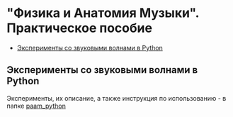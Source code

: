 # "Физика и Анатомия Музыки". Практическое пособие
- [Эксперименты со звуковыми волнами в Python](#эксперименты-со-звуковыми-волнами-в-python)

## Эксперименты со звуковыми волнами в Python
Эксперименты, их описание, а также инструкция по использованию - в папке [paam_python](paam_python)